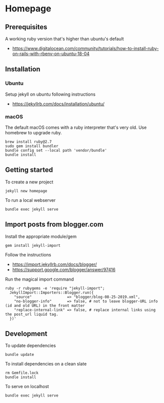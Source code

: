# Homepage

## Prerequisites

A working ruby version that's higher than ubuntu's default
- https://www.digitalocean.com/community/tutorials/how-to-install-ruby-on-rails-with-rbenv-on-ubuntu-18-04

## Installation

### Ubuntu

Setup jekyll on ubuntu following instructions 
- https://jekyllrb.com/docs/installation/ubuntu/

### macOS

The default macOS comes with a ruby interpreter that's very old. Use homebrew to upgrade ruby. 

    brew install ruby@2.7
    sudo gem install bundler
    bundle config set --local path 'vendor/bundle'
    bundle install 

## Getting started

To create a new project

    jekyll new homepage

To run a local webserver

    bundle exec jekyll serve

## Import posts from blogger.com

Install the appropriate module/gem

    gem install jekyll-import

Follow the instructions
- https://import.jekyllrb.com/docs/blogger/
- https://support.google.com/blogger/answer/97416

Run the magical import command

```
ruby -r rubygems -e 'require "jekyll-import";
  JekyllImport::Importers::Blogger.run({
    "source"                => "blogger/blog-08-25-2019.xml",
    "no-blogger-info"       => false, # not to leave blogger-URL info (id and old URL) in the front matter
    "replace-internal-link" => false, # replace internal links using the post_url liquid tag.
  })'
```

## Development 

To update dependencies

    bundle update

To install dependencies on a clean slate
    
    rm Gemfile.lock
    bundle install

To serve on localhost

    bundle exec jekyll serve

